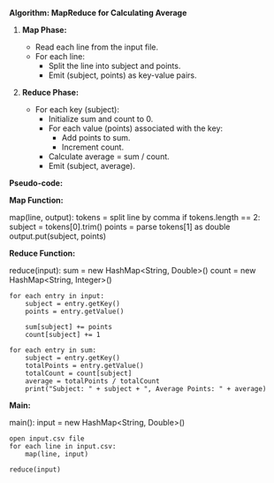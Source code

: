 **Algorithm: MapReduce for Calculating Average**

1. **Map Phase:**
   - Read each line from the input file.
   - For each line:
     - Split the line into subject and points.
     - Emit (subject, points) as key-value pairs.

2. **Reduce Phase:**
   - For each key (subject):
     - Initialize sum and count to 0.
     - For each value (points) associated with the key:
       - Add points to sum.
       - Increment count.
     - Calculate average = sum / count.
     - Emit (subject, average).

**Pseudo-code:**

**Map Function:**

map(line, output):
    tokens = split line by comma
    if tokens.length == 2:
        subject = tokens[0].trim()
        points = parse tokens[1] as double
        output.put(subject, points)


**Reduce Function:**

reduce(input):
    sum = new HashMap<String, Double>()
    count = new HashMap<String, Integer>()

    for each entry in input:
        subject = entry.getKey()
        points = entry.getValue()

        sum[subject] += points
        count[subject] += 1

    for each entry in sum:
        subject = entry.getKey()
        totalPoints = entry.getValue()
        totalCount = count[subject]
        average = totalPoints / totalCount
        print("Subject: " + subject + ", Average Points: " + average)


**Main:**

main():
    input = new HashMap<String, Double>()

    open input.csv file
    for each line in input.csv:
        map(line, input)

    reduce(input)
